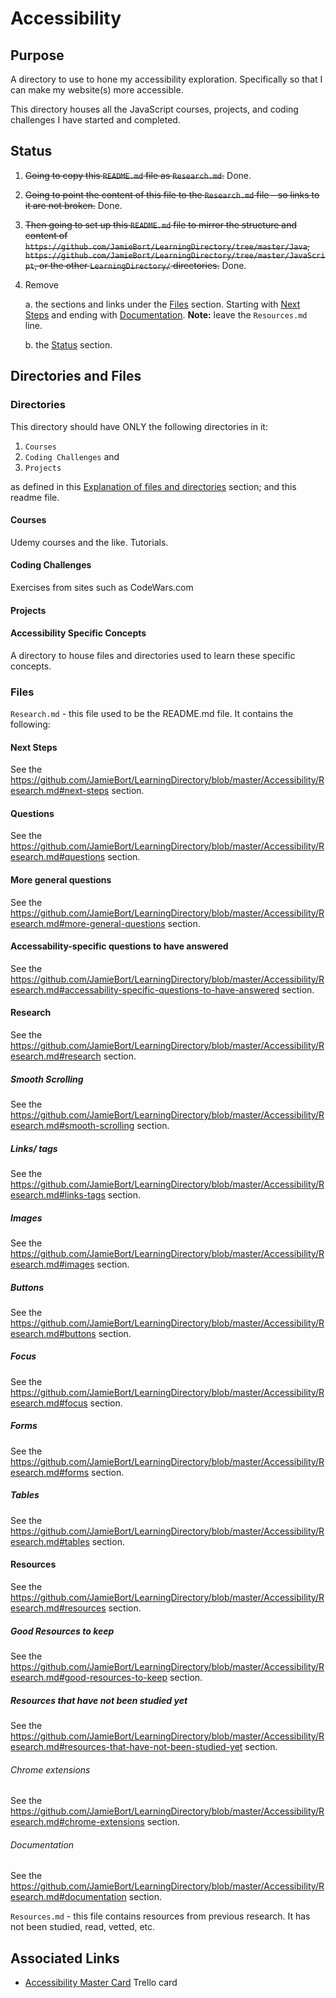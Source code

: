 # Accessibility

## Purpose
A directory to use to hone my accessibility exploration. Specifically so that I can make my website(s) more accessible.

This directory houses all the JavaScript courses, projects, and coding challenges I have started and completed.

## Status
1. ~~Going to copy this `README.md` file as `Research.md`.~~ Done.
2. ~~Going to point the content of this file to the `Research.md` file - so links to it are not broken.~~ Done.
3. ~~Then going to set up this `README.md` file to mirror the structure and content of `https://github.com/JamieBort/LearningDirectory/tree/master/Java`, `https://github.com/JamieBort/LearningDirectory/tree/master/JavaScript`, or the other `LearningDirectory/` directories.~~ Done.
4. Remove 

    a. the sections and links under the [Files](https://github.com/JamieBort/LearningDirectory/tree/master/Accessibility#files) section. Starting with [Next Steps](https://github.com/JamieBort/LearningDirectory/tree/master/Accessibility#next-steps) and ending with [Documentation](https://github.com/JamieBort/LearningDirectory/tree/master/Accessibility#documentation). **Note:** leave the `Resources.md` line.
    
    b. the [Status](https://github.com/JamieBort/LearningDirectory/tree/master/Accessibility#status) section.

## Directories and Files
### Directories

This directory should have ONLY the following directories in it:
1. `Courses`
2. `Coding Challenges` and
3. `Projects`

as defined in this [Explanation of files and directories](https://github.com/JamieBort/LearningDirectory#explanation-of-files-and-directories) section; and this readme file.

#### Courses
Udemy courses and the like. Tutorials.

#### Coding Challenges
Exercises from sites such as CodeWars.com

#### Projects

#### Accessibility Specific Concepts
A directory to house files and directories used to learn these specific concepts.

### Files
`Research.md` - this file used to be the README.md file. It contains the following:

  #### Next Steps
  See the https://github.com/JamieBort/LearningDirectory/blob/master/Accessibility/Research.md#next-steps section.
  #### Questions
  See the https://github.com/JamieBort/LearningDirectory/blob/master/Accessibility/Research.md#questions section.
  #### More general questions
  See the https://github.com/JamieBort/LearningDirectory/blob/master/Accessibility/Research.md#more-general-questions section.
  #### Accessability-specific questions to have answered
  See the https://github.com/JamieBort/LearningDirectory/blob/master/Accessibility/Research.md#accessability-specific-questions-to-have-answered section.
  #### Research
  See the https://github.com/JamieBort/LearningDirectory/blob/master/Accessibility/Research.md#research section.
  ##### Smooth Scrolling
  See the https://github.com/JamieBort/LearningDirectory/blob/master/Accessibility/Research.md#smooth-scrolling section.
  ##### Links/<a> tags
  See the https://github.com/JamieBort/LearningDirectory/blob/master/Accessibility/Research.md#links-tags section.
  ##### Images
  See the https://github.com/JamieBort/LearningDirectory/blob/master/Accessibility/Research.md#images section.
  ##### Buttons
  See the https://github.com/JamieBort/LearningDirectory/blob/master/Accessibility/Research.md#buttons section.
  ##### Focus
  See the https://github.com/JamieBort/LearningDirectory/blob/master/Accessibility/Research.md#focus section.
  ##### Forms
  See the https://github.com/JamieBort/LearningDirectory/blob/master/Accessibility/Research.md#forms section.
  ##### Tables
  See the https://github.com/JamieBort/LearningDirectory/blob/master/Accessibility/Research.md#tables section.
  #### Resources
  See the https://github.com/JamieBort/LearningDirectory/blob/master/Accessibility/Research.md#resources section.
  ##### Good Resources to keep
  See the https://github.com/JamieBort/LearningDirectory/blob/master/Accessibility/Research.md#good-resources-to-keep section.
  ##### Resources that have not been studied yet
  See the https://github.com/JamieBort/LearningDirectory/blob/master/Accessibility/Research.md#resources-that-have-not-been-studied-yet section.
  ###### Chrome extensions
  See the https://github.com/JamieBort/LearningDirectory/blob/master/Accessibility/Research.md#chrome-extensions section.
  ###### Documentation
  See the https://github.com/JamieBort/LearningDirectory/blob/master/Accessibility/Research.md#documentation section.

`Resources.md` - this file contains resources from previous research. It has not been studied, read, vetted, etc.

## Associated Links
* [Accessibility Master Card](https://trello.com/c/QiXs2V0r/164-accessibility-master-card) Trello card
